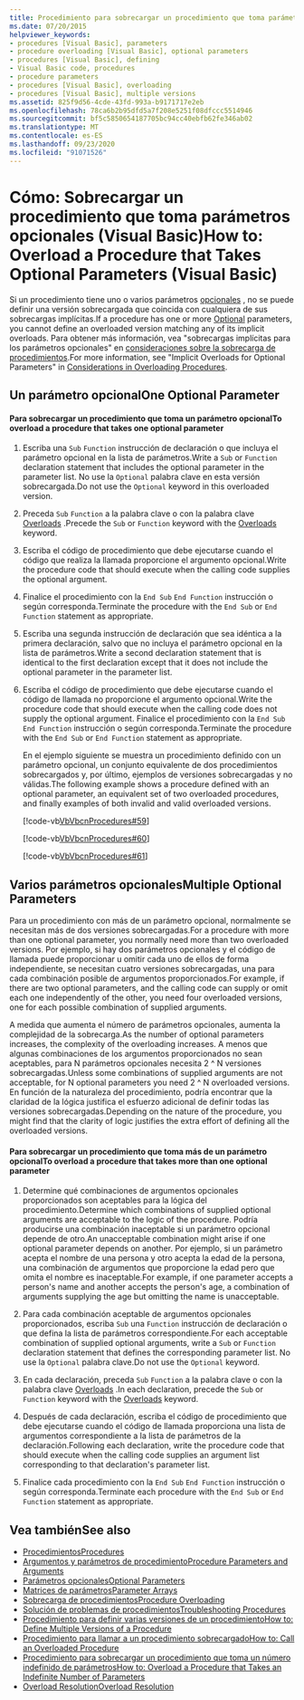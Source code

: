 ```yaml
---
title: Procedimiento para sobrecargar un procedimiento que toma parámetros opcionales
ms.date: 07/20/2015
helpviewer_keywords:
- procedures [Visual Basic], parameters
- procedure overloading [Visual Basic], optional parameters
- procedures [Visual Basic], defining
- Visual Basic code, procedures
- procedure parameters
- procedures [Visual Basic], overloading
- procedures [Visual Basic], multiple versions
ms.assetid: 825f9d56-4cde-43fd-993a-b9171717e2eb
ms.openlocfilehash: 78ca6b2b95dfd5a7f208e5251f08dfccc5514946
ms.sourcegitcommit: bf5c5850654187705bc94cc40ebfb62fe346ab02
ms.translationtype: MT
ms.contentlocale: es-ES
ms.lasthandoff: 09/23/2020
ms.locfileid: "91071526"
---
```

# <a name="how-to-overload-a-procedure-that-takes-optional-parameters-visual-basic"></a><span data-ttu-id="405f9-102">Cómo: Sobrecargar un procedimiento que toma parámetros opcionales (Visual Basic)</span><span class="sxs-lookup"><span data-stu-id="405f9-102">How to: Overload a Procedure that Takes Optional Parameters (Visual Basic)</span></span>

<span data-ttu-id="405f9-103">Si un procedimiento tiene uno o varios parámetros [opcionales](../../../language-reference/modifiers/optional.md) , no se puede definir una versión sobrecargada que coincida con cualquiera de sus sobrecargas implícitas.</span><span class="sxs-lookup"><span data-stu-id="405f9-103">If a procedure has one or more [Optional](../../../language-reference/modifiers/optional.md) parameters, you cannot define an overloaded version matching any of its implicit overloads.</span></span> <span data-ttu-id="405f9-104">Para obtener más información, vea "sobrecargas implícitas para los parámetros opcionales" en [consideraciones sobre la sobrecarga de procedimientos](./considerations-in-overloading-procedures.md).</span><span class="sxs-lookup"><span data-stu-id="405f9-104">For more information, see "Implicit Overloads for Optional Parameters" in [Considerations in Overloading Procedures](./considerations-in-overloading-procedures.md).</span></span>  
  
## <a name="one-optional-parameter"></a><span data-ttu-id="405f9-105">Un parámetro opcional</span><span class="sxs-lookup"><span data-stu-id="405f9-105">One Optional Parameter</span></span>  
  
#### <a name="to-overload-a-procedure-that-takes-one-optional-parameter"></a><span data-ttu-id="405f9-106">Para sobrecargar un procedimiento que toma un parámetro opcional</span><span class="sxs-lookup"><span data-stu-id="405f9-106">To overload a procedure that takes one optional parameter</span></span>  
  
1. <span data-ttu-id="405f9-107">Escriba una `Sub` `Function` instrucción de declaración o que incluya el parámetro opcional en la lista de parámetros.</span><span class="sxs-lookup"><span data-stu-id="405f9-107">Write a `Sub` or `Function` declaration statement that includes the optional parameter in the parameter list.</span></span> <span data-ttu-id="405f9-108">No use la `Optional` palabra clave en esta versión sobrecargada.</span><span class="sxs-lookup"><span data-stu-id="405f9-108">Do not use the `Optional` keyword in this overloaded version.</span></span>  
  
2. <span data-ttu-id="405f9-109">Preceda `Sub` `Function` a la palabra clave o con la palabra clave [Overloads](../../../language-reference/modifiers/overloads.md) .</span><span class="sxs-lookup"><span data-stu-id="405f9-109">Precede the `Sub` or `Function` keyword with the [Overloads](../../../language-reference/modifiers/overloads.md) keyword.</span></span>  
  
3. <span data-ttu-id="405f9-110">Escriba el código de procedimiento que debe ejecutarse cuando el código que realiza la llamada proporcione el argumento opcional.</span><span class="sxs-lookup"><span data-stu-id="405f9-110">Write the procedure code that should execute when the calling code supplies the optional argument.</span></span>  
  
4. <span data-ttu-id="405f9-111">Finalice el procedimiento con la `End Sub` `End Function` instrucción o según corresponda.</span><span class="sxs-lookup"><span data-stu-id="405f9-111">Terminate the procedure with the `End Sub` or `End Function` statement as appropriate.</span></span>  
  
5. <span data-ttu-id="405f9-112">Escriba una segunda instrucción de declaración que sea idéntica a la primera declaración, salvo que no incluya el parámetro opcional en la lista de parámetros.</span><span class="sxs-lookup"><span data-stu-id="405f9-112">Write a second declaration statement that is identical to the first declaration except that it does not include the optional parameter in the parameter list.</span></span>  
  
6. <span data-ttu-id="405f9-113">Escriba el código de procedimiento que debe ejecutarse cuando el código de llamada no proporcione el argumento opcional.</span><span class="sxs-lookup"><span data-stu-id="405f9-113">Write the procedure code that should execute when the calling code does not supply the optional argument.</span></span> <span data-ttu-id="405f9-114">Finalice el procedimiento con la `End Sub` `End Function` instrucción o según corresponda.</span><span class="sxs-lookup"><span data-stu-id="405f9-114">Terminate the procedure with the `End Sub` or `End Function` statement as appropriate.</span></span>  
  
     <span data-ttu-id="405f9-115">En el ejemplo siguiente se muestra un procedimiento definido con un parámetro opcional, un conjunto equivalente de dos procedimientos sobrecargados y, por último, ejemplos de versiones sobrecargadas y no válidas.</span><span class="sxs-lookup"><span data-stu-id="405f9-115">The following example shows a procedure defined with an optional parameter,  an equivalent set of two overloaded procedures, and finally examples of both invalid and valid overloaded versions.</span></span>  
  
     [!code-vb[VbVbcnProcedures#59](~/samples/snippets/visualbasic/VS_Snippets_VBCSharp/VbVbcnProcedures/VB/Class1.vb#59)]  
  
     [!code-vb[VbVbcnProcedures#60](~/samples/snippets/visualbasic/VS_Snippets_VBCSharp/VbVbcnProcedures/VB/Class1.vb#60)]  
  
     [!code-vb[VbVbcnProcedures#61](~/samples/snippets/visualbasic/VS_Snippets_VBCSharp/VbVbcnProcedures/VB/Class1.vb#61)]  
  
## <a name="multiple-optional-parameters"></a><span data-ttu-id="405f9-116">Varios parámetros opcionales</span><span class="sxs-lookup"><span data-stu-id="405f9-116">Multiple Optional Parameters</span></span>  

 <span data-ttu-id="405f9-117">Para un procedimiento con más de un parámetro opcional, normalmente se necesitan más de dos versiones sobrecargadas.</span><span class="sxs-lookup"><span data-stu-id="405f9-117">For a procedure with more than one optional parameter, you normally need more than two overloaded versions.</span></span> <span data-ttu-id="405f9-118">Por ejemplo, si hay dos parámetros opcionales y el código de llamada puede proporcionar u omitir cada uno de ellos de forma independiente, se necesitan cuatro versiones sobrecargadas, una para cada combinación posible de argumentos proporcionados.</span><span class="sxs-lookup"><span data-stu-id="405f9-118">For example, if there are two optional parameters, and the calling code can supply or omit each one independently of the other, you need four overloaded versions, one for each possible combination of supplied arguments.</span></span>  
  
 <span data-ttu-id="405f9-119">A medida que aumenta el número de parámetros opcionales, aumenta la complejidad de la sobrecarga.</span><span class="sxs-lookup"><span data-stu-id="405f9-119">As the number of optional parameters increases, the complexity of the overloading increases.</span></span> <span data-ttu-id="405f9-120">A menos que algunas combinaciones de los argumentos proporcionados no sean aceptables, para N parámetros opcionales necesita 2 ^ N versiones sobrecargadas.</span><span class="sxs-lookup"><span data-stu-id="405f9-120">Unless some combinations of supplied arguments are not acceptable, for N optional parameters you need 2 ^ N overloaded versions.</span></span> <span data-ttu-id="405f9-121">En función de la naturaleza del procedimiento, podría encontrar que la claridad de la lógica justifica el esfuerzo adicional de definir todas las versiones sobrecargadas.</span><span class="sxs-lookup"><span data-stu-id="405f9-121">Depending on the nature of the procedure, you might find that the clarity of logic justifies the extra effort of defining all the overloaded versions.</span></span>  
  
#### <a name="to-overload-a-procedure-that-takes-more-than-one-optional-parameter"></a><span data-ttu-id="405f9-122">Para sobrecargar un procedimiento que toma más de un parámetro opcional</span><span class="sxs-lookup"><span data-stu-id="405f9-122">To overload a procedure that takes more than one optional parameter</span></span>  
  
1. <span data-ttu-id="405f9-123">Determine qué combinaciones de argumentos opcionales proporcionados son aceptables para la lógica del procedimiento.</span><span class="sxs-lookup"><span data-stu-id="405f9-123">Determine which combinations of supplied optional arguments are acceptable to the logic of the procedure.</span></span> <span data-ttu-id="405f9-124">Podría producirse una combinación inaceptable si un parámetro opcional depende de otro.</span><span class="sxs-lookup"><span data-stu-id="405f9-124">An unacceptable combination might arise if one optional parameter depends on another.</span></span> <span data-ttu-id="405f9-125">Por ejemplo, si un parámetro acepta el nombre de una persona y otro acepta la edad de la persona, una combinación de argumentos que proporcione la edad pero que omita el nombre es inaceptable.</span><span class="sxs-lookup"><span data-stu-id="405f9-125">For example, if one parameter accepts a person's name and another accepts the person's age, a combination of arguments supplying the age but omitting the name is unacceptable.</span></span>  
  
2. <span data-ttu-id="405f9-126">Para cada combinación aceptable de argumentos opcionales proporcionados, escriba `Sub` una `Function` instrucción de declaración o que defina la lista de parámetros correspondiente.</span><span class="sxs-lookup"><span data-stu-id="405f9-126">For each acceptable combination of supplied optional arguments, write a `Sub` or `Function` declaration statement that defines the corresponding parameter list.</span></span> <span data-ttu-id="405f9-127">No use la `Optional` palabra clave.</span><span class="sxs-lookup"><span data-stu-id="405f9-127">Do not use the `Optional` keyword.</span></span>  
  
3. <span data-ttu-id="405f9-128">En cada declaración, preceda `Sub` `Function` a la palabra clave o con la palabra clave [Overloads](../../../language-reference/modifiers/overloads.md) .</span><span class="sxs-lookup"><span data-stu-id="405f9-128">In each declaration, precede the `Sub` or `Function` keyword with the [Overloads](../../../language-reference/modifiers/overloads.md) keyword.</span></span>  
  
4. <span data-ttu-id="405f9-129">Después de cada declaración, escriba el código de procedimiento que debe ejecutarse cuando el código de llamada proporciona una lista de argumentos correspondiente a la lista de parámetros de la declaración.</span><span class="sxs-lookup"><span data-stu-id="405f9-129">Following each declaration, write the procedure code that should execute when the calling code supplies an argument list corresponding to that declaration's parameter list.</span></span>  
  
5. <span data-ttu-id="405f9-130">Finalice cada procedimiento con la `End Sub` `End Function` instrucción o según corresponda.</span><span class="sxs-lookup"><span data-stu-id="405f9-130">Terminate each procedure with the `End Sub` or `End Function` statement as appropriate.</span></span>  
  
## <a name="see-also"></a><span data-ttu-id="405f9-131">Vea también</span><span class="sxs-lookup"><span data-stu-id="405f9-131">See also</span></span>

- [<span data-ttu-id="405f9-132">Procedimientos</span><span class="sxs-lookup"><span data-stu-id="405f9-132">Procedures</span></span>](./index.md)
- [<span data-ttu-id="405f9-133">Argumentos y parámetros de procedimiento</span><span class="sxs-lookup"><span data-stu-id="405f9-133">Procedure Parameters and Arguments</span></span>](./procedure-parameters-and-arguments.md)
- [<span data-ttu-id="405f9-134">Parámetros opcionales</span><span class="sxs-lookup"><span data-stu-id="405f9-134">Optional Parameters</span></span>](./optional-parameters.md)
- [<span data-ttu-id="405f9-135">Matrices de parámetros</span><span class="sxs-lookup"><span data-stu-id="405f9-135">Parameter Arrays</span></span>](./parameter-arrays.md)
- [<span data-ttu-id="405f9-136">Sobrecarga de procedimientos</span><span class="sxs-lookup"><span data-stu-id="405f9-136">Procedure Overloading</span></span>](./procedure-overloading.md)
- [<span data-ttu-id="405f9-137">Solución de problemas de procedimientos</span><span class="sxs-lookup"><span data-stu-id="405f9-137">Troubleshooting Procedures</span></span>](./troubleshooting-procedures.md)
- [<span data-ttu-id="405f9-138">Procedimiento para definir varias versiones de un procedimiento</span><span class="sxs-lookup"><span data-stu-id="405f9-138">How to: Define Multiple Versions of a Procedure</span></span>](./how-to-define-multiple-versions-of-a-procedure.md)
- [<span data-ttu-id="405f9-139">Procedimiento para llamar a un procedimiento sobrecargado</span><span class="sxs-lookup"><span data-stu-id="405f9-139">How to: Call an Overloaded Procedure</span></span>](./how-to-call-an-overloaded-procedure.md)
- [<span data-ttu-id="405f9-140">Procedimiento para sobrecargar un procedimiento que toma un número indefinido de parámetros</span><span class="sxs-lookup"><span data-stu-id="405f9-140">How to: Overload a Procedure that Takes an Indefinite Number of Parameters</span></span>](./how-to-overload-a-procedure-that-takes-an-indefinite-number-of-parameters.md)
- [<span data-ttu-id="405f9-141">Overload Resolution</span><span class="sxs-lookup"><span data-stu-id="405f9-141">Overload Resolution</span></span>](./overload-resolution.md)
